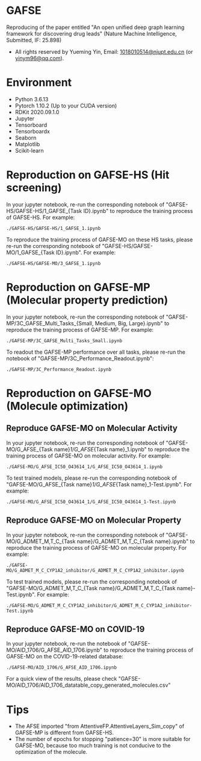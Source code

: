 # GAFSE
Reproducing of the paper entitled "An open unified deep graph learning framework for discovering drug leads" (Nature Machine Intelligence, Submitted, IF: 25.898)

- All rights reserved by Yueming Yin, Email: 1018010514@njupt.edu.cn (or yinym96@qq.com).

# Environment
- Python 3.6.13
- Pytorch 1.10.2 (Up to your CUDA version)
- RDKit 2020.09.1.0
- Jupyter
- Tensorboard
- Tensorboardx
- Seaborn
- Matplotlib
- Scikit-learn

# Reproduction on GAFSE-HS (Hit screening)
In your jupyter notebook, re-run the corresponding notebook of "GAFSE-HS/GAFSE-HS/1_GAFSE_{Task ID}.ipynb" to reproduce the training process of GAFSE-HS. For example:
```
./GAFSE-HS/GAFSE-HS/1_GAFSE_1.ipynb
```
To reproduce the training process of GAFSE-MO on these HS tasks, please re-run the corresponding notebook of "GAFSE-HS/GAFSE-MO/1_GAFSE_{Task ID}.ipynb". For example:
```
./GAFSE-HS/GAFSE-MO/3_GAFSE_1.ipynb
```

# Reproduction on GAFSE-MP (Molecular property prediction)
In your jupyter notebook, re-run the corresponding notebook of "GAFSE-MP/3C_GAFSE_Multi_Tasks_{Small, Medium, Big, Large}.ipynb" to reproduce the training process of GAFSE-MP. For example:
```
./GAFSE-MP/3C_GAFSE_Multi_Tasks_Small.ipynb
```
To readout the GAFSE-MP performance over all tasks, please re-run the notebook of "GAFSE-MP/3C_Performance_Readout.ipynb":
```
./GAFSE-MP/3C_Performance_Readout.ipynb
```

# Reproduction on GAFSE-MO (Molecule optimization)
## Reproduce GAFSE-MO on Molecular Activity
In your jupyter notebook, re-run the corresponding notebook of "GAFSE-MO/G_AFSE_{Task name}_1/G_AFSE_{Task name}_1.ipynb" to reproduce the training process of GAFSE-MO on molecular activity. For example:
```
./GAFSE-MO/G_AFSE_IC50_O43614_1/G_AFSE_IC50_O43614_1.ipynb
```
To test trained models, please re-run the corresponding notebook of "GAFSE-MO/G_AFSE_{Task name}_1/G_AFSE_{Task name}_1-Test.ipynb". For example:
```
./GAFSE-MO/G_AFSE_IC50_O43614_1/G_AFSE_IC50_O43614_1-Test.ipynb
```

## Reproduce GAFSE-MO on Molecular Property
In your jupyter notebook, re-run the corresponding notebook of "GAFSE-MO/G_ADMET_M,T_C_{Task name}/G_ADMET_M,T_C_{Task name}.ipynb" to reproduce the training process of GAFSE-MO on molecular property. For example:
```
./GAFSE-MO/G_ADMET_M_C_CYP1A2_inhibitor/G_ADMET_M_C_CYP1A2_inhibitor.ipynb
```
To test trained models, please re-run the corresponding notebook of "GAFSE-MO/G_ADMET_M,T_C_{Task name}/G_ADMET_M,T_C_{Task name}-Test.ipynb". For example:
```
./GAFSE-MO/G_ADMET_M_C_CYP1A2_inhibitor/G_ADMET_M_C_CYP1A2_inhibitor-Test.ipynb
```

## Reproduce GAFSE-MO on COVID-19
In your jupyter notebook, re-run the notebook of "GAFSE-MO/AID_1706/G_AFSE_AID_1706.ipynb" to reproduce the training process of GAFSE-MO on the COVID-19-related database:
```
./GAFSE-MO/AID_1706/G_AFSE_AID_1706.ipynb
```
For a quick view of the results, please check "GAFSE-MO/AID_1706/AID_1706_datatable_copy_generated_molecules.csv"

# Tips
- The AFSE imported "from AttentiveFP.AttentiveLayers_Sim_copy" of GAFSE-MP is different from GAFSE-HS.
- The number of epochs for stopping "patience=30" is more suitable for GAFSE-MO, because too much training is not conducive to the optimization of the molecule.
